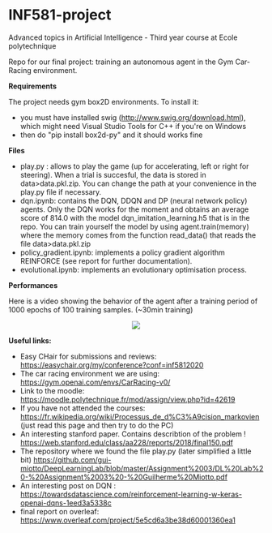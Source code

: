 # INF581-project
Advanced topics in Artificial Intelligence - Third year course at Ecole polytechnique

Repo for our final project: training an autonomous agent in the Gym Car-Racing environment. 

**Requirements**

The project needs gym box2D environments. To install it:
- you must have installed swig (http://www.swig.org/download.html), which might need Visual Studio Tools for C++ if you're on Windows
- then do "pip install box2d-py" and it should works fine

**Files**

- play.py : allows to play the game (up for accelerating, left or right for steering). When a trial is succesful, the data is stored in data>data.pkl.zip. You can change the path at your convenience in the play.py file if necessary.
- dqn.ipynb: contains the DQN, DDQN and DP (neural network policy) agents. Only the DQN works for the moment and obtains an average score of 814.0 with the model dqn_imitation_learning.h5 that is in the repo.
You can train yourself the model by using agent.train(memory) where the memory comes from the function read_data() that reads the file data>data.pkl.zip
- policy_gradient.ipynb: implements a policy gradient algorithm REINFORCE (see report for further documentation).
- evolutional.ipynb: implements an evolutionary optimisation process.

**Performances**

Here is a video showing the behavior of the agent after a training period of 1000 epochs of 100 training samples. (~30min training)
<div align=center><img src="resources/car_racing_demo.gif"/></div>

**Useful links:**
- Easy CHair for submissions and reviews: https://easychair.org/my/conference?conf=inf5812020
- The car racing environment we are using: https://gym.openai.com/envs/CarRacing-v0/
- Link to the moodle: https://moodle.polytechnique.fr/mod/assign/view.php?id=42619
- If you have not attended the courses: https://fr.wikipedia.org/wiki/Processus_de_d%C3%A9cision_markovien (just read this page and then try to do the PC)
- An interesting stanford paper. Contains describtion of the problem ! https://web.stanford.edu/class/aa228/reports/2018/final150.pdf
- The repository where we found the file play.py (later simplified a little bit) https://github.com/gui-miotto/DeepLearningLab/blob/master/Assignment%2003/DL%20Lab%20-%20Assignment%2003%20-%20Guilherme%20Miotto.pdf
- An interesting post on DQN : https://towardsdatascience.com/reinforcement-learning-w-keras-openai-dqns-1eed3a5338c
- final report on overleaf: https://www.overleaf.com/project/5e5cd6a3be38d60001360ea1
